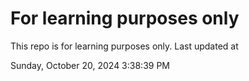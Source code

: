 # For learning purposes only
This repo is for learning purposes only.
Last updated at

Sunday, October 20, 2024 3:38:39 PM

